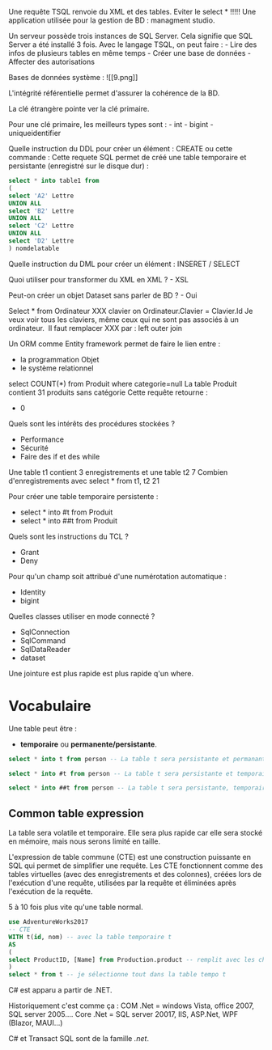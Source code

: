 Une requête TSQL renvoie du XML et des tables.
Eviter le select * !!!!!
Une application utilisée pour la gestion de BD : managment studio.

Un serveur possède trois instances de SQL Server. Cela signifie que SQL Server a été installé 3 fois.
Avec le langage TSQL, on peut faire :
	- Lire des infos de plusieurs tables en même temps
	- Créer une base de données
	- Affecter des autorisations

Bases de données système :
![[9.png]]

L'intégrité référentielle permet d'assurer la cohérence de la BD.

La clé étrangère pointe ver la clé primaire.

Pour une clé primaire, les meilleurs types sont :
	- int
	- bigint
	- uniqueidentifier

Quelle instruction du DDL pour créer un élément : CREATE ou cette commande : 
 Cette requete SQL permet de créé une table temporaire et persistante (enregistré sur le disque dur) :
```sql
select * into table1 from 
(
select 'A2' Lettre
UNION ALL
select 'B2' Lettre
UNION ALL
select 'C2' Lettre
UNION ALL
select 'D2' Lettre
) nomdelatable
```

Quelle instruction du DML pour créer un élément  : INSERET / SELECT

Quoi utiliser pour transformer du XML en XML ?
	- XSL

Peut-on créer un objet Dataset sans parler de BD ?
	- Oui

Select * from Ordinateur XXX clavier on Ordinateur.Clavier = Clavier.Id
Je veux voir tous les claviers, même ceux qui ne sont pas associés à un ordinateur. 
Il faut remplacer XXX par : left outer join

Un ORM comme Entity framework permet de faire le lien entre :
- la programmation Objet
- le système relationnel

select COUNT(*) from Produit where categorie=null
La table Produit contient 31 produits sans catégorie
Cette requête retourne :
- 0

Quels sont les intérêts des procédures stockées ?
- Performance
- Sécurité
- Faire des if et des while

Une table t1 contient 3 enregistrements et une table t2 7
Combien d'enregistrements avec select * from t1, t2
21

Pour créer une table temporaire persistente :
- select * into #t from Produit
- select * into ##t from Produit

Quels sont les instructions du TCL ?
- Grant
- Deny

Pour qu'un champ soit attribué d'une numérotation automatique :
- Identity
- bigint

Quelles classes utiliser en mode connecté ?
- SqlConnection
- SqlCommand
- SqlDataReader
- dataset

Une jointure est plus rapide est plus rapide q'un where.

# Vocabulaire

Une table peut être :
- **temporaire** ou **permanente/persistante**.

```SQL
select * into t from person -- La table t sera persistante et permanante (enregistré sur le disque dur (permanente))

select * into #t from person -- La table t sera persistante et temporaire (supprimé lors de la déconnexion au serveur ou le temps de la procédure)

select * into ##t from person -- La table t sera persistante, temporaire et partagé (supprimé lors de la déconnexion au serveur)

```


## Common table expression
La table sera volatile et temporaire. Elle sera plus rapide car elle sera stocké en mémoire, mais nous serons limité en taille.

L'expression de table commune (CTE) est une construction puissante en SQL qui permet de simplifier une requête. Les CTE fonctionnent comme des tables virtuelles (avec des enregistrements et des colonnes), créées lors de l'exécution d'une requête, utilisées par la requête et éliminées après l'exécution de la requête.

5 à 10 fois plus vite qu'une table normal.

```sql
use AdventureWorks2017
-- CTE
WITH t(id, nom) -- avec la table temporaire t
AS 
(
select ProductID, [Name] from Production.product -- remplit avec les champs ProductID et [Name] 
)
select * from t -- je sélectionne tout dans la table tempo t
```

C# est apparu a partir de .NET.

Historiquement c'est comme ça :
COM
.Net = windows Vista, office 2007, SQL server 2005....
Core .Net = SQL server 20017, IIS, ASP.Net, WPF (Blazor, MAUI...)

C# et Transact SQL sont de la famille *.net*.